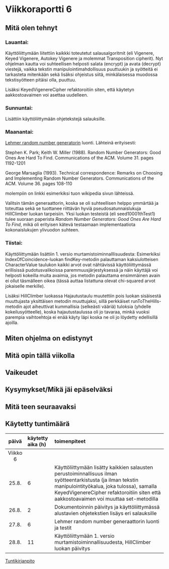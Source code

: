 # Viikkoraportti 6

## Mitä olen tehnyt

### Lauantai:

Käyttöliittymään liitettiin kaikkki toteutetut salausalgoritmit (eli Vigenere, Keyed Vigenere, Autokey Vigenere ja molemmat Transposition cipherit). Nyt ohjelman kautta voi suhteellisen helposti salata (encrypt) ja avata (decrypt) viestejä, vaikka tekstin manipulointimahdollisuus puuttuukin ja syötteitä ei tarkasteta mitenkään sekä lisäksi ohjeistus siitä, minkälaisessa muodossa tekstisyötteen pitäisi olla, puuttuu. 

Lisäksi KeyedVigenereCipher refaktoroitiin siten, että käytetyn aakkostoavaimen voi asettaa uudelleen.

### Sunnuntai:

Lisättiin käyttöliittymään ohjetekstejä salauksille.

### Maanantai:

[Lehmer random number generatorin](https://en.wikipedia.org/wiki/Lehmer_random_number_generator) luonti. Lähteinä erityisesti:

Stephen K. Park; Keith W. Miller (1988). Random Number Generators: Good Ones Are Hard To Find. Communications of the ACM. Volume 31. pages 1192-1201

George Marsaglia (1993). Technical correspondence: Remarks on Choosing and Implementing Random Number Generators. Communications of the ACM. Volume 36. pages 108-110

molempiin on linkki esimerkiksi tuon wikipedia sivun lähteissä.

Valitsin tämän generaattorin, koska se oli suhteellisen helppo ymmärtää ja toteuttaa sekä se tuottanee riittävän hyviä pseudosatunnaislukuja HillClimber luokan tarpeisiin. Yksi luokan testeistä (eli seed10001thTest1) tulee suoraan paperista *Random Number Generators: Good Ones Are Hard To Find*, mikä oli erityisen kätevä testaamaan implementaatiota kokonaislukujen ylivuodon suhteen.

### Tiistai:

Käyttöliittymään lisättiin 1. versio murtamistoiminnalllisuudesta: Esimerkiksi IndexOfCoincidence-luokan findKey-metodin palauttaman kaksiulotteisen CharacterValue taulukon kaikki arvot ovat nähtävissä käyttöliittymässä erillisissä pudotusvalikoissa paremmuusjärjestyksessä ja näin käyttäjä voi helposti kokeilla muita avaimia, jos metodin palauttama ensimmäinen avain ei ollut täsmälleen oikea (tässä auttaa listattuna olevat chi-squared arvot jokaiselle merkille).

Lisäksi HillClimber luokassa Hajautustaulu muutettiin pois luokan sisäisestä muuttujasta yksittäisen metodin muuttujaksi, sillä perkkäiset runToTheHills-metodin ajot aiheuttivat kummallisia (selkeästi vääriä) tuloksia (yhdelle kokeilusyötteelle), koska hajautustaulussa oli jo tavaraa, minkä vuoksi parempia vaihtoehtoja ei enää käyty läpi koska ne oli jo löydetty edellisillä ajoilla.

## Miten ohjelma on edistynyt


## Mitä opin tällä viikolla


## Vaikeudet


## Kysymykset/Mikä jäi epäselväksi



## Mitä teen seuraavaksi


## Käytetty tuntimäärä

| päivä   | käytetty aika (h) | toimenpiteet |
| :----:|:--------| :----------|
| Viikko 6 |
| 25.8. | 6 | Käyttöliittymään lisätty kaikkien salausten perustoiminnallisuus ilman syötteentarkistusta (ja ilman tekstin manipulointityökalua, joka tulossa), samalla KeyedVigenereCipher refaktoroitiin siten että aakkostoavaimen voi muuttaa set-metodilla |
| 26.8. | 2 | Dokumentoinnin päivitys ja käyttöliittymässä alustavien ohjetekstien lisäys eri salauksille |
| 27.8. | 6 | Lehmer random number generaattorin luonti ja testit |
| 28.8. | 11 | Käyttöliittymään 1. versio murtamistoiminnallisuudesta, HillClimber luokan päivitys |


[Tuntikirjanpito](https://github.com/Jsos17/Classic-crypto/blob/master/documentation/tuntikirjanpito.md)
